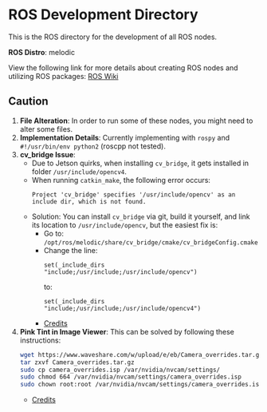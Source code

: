 # ROS Development Directory

This is the ROS directory for the development of all ROS nodes.

**ROS Distro**: melodic

View the following link for more details about creating ROS nodes and utilizing ROS packages: [ROS Wiki](https://wiki.ros.org/ROS)

## Caution

1. **File Alteration**: In order to run some of these nodes, you might need to alter some files.
2. **Implementation Details**: Currently implementing with `rospy` and `#!/usr/bin/env python2` (roscpp not tested).
3. **cv_bridge Issue**:
   - Due to Jetson quirks, when installing `cv_bridge`, it gets installed in folder `/usr/include/opencv4`.
   - When running `catkin_make`, the following error occurs:
     ```
     Project 'cv_bridge' specifies '/usr/include/opencv' as an include dir, which is not found.
     ```
   - Solution: You can install `cv_bridge` via git, build it yourself, and link its location to `/usr/include/opencv`, but the easiest fix is:
     - Go to: `/opt/ros/melodic/share/cv_bridge/cmake/cv_bridgeConfig.cmake`
     - Change the line:
       ```
       set(_include_dirs "include;/usr/include;/usr/include/opencv")
       ```
       to:
       ```
       set(_include_dirs "include;/usr/include;/usr/include/opencv4")
       ```
     - [Credits](https://github.com/ros-perception/vision_opencv/issues/345)
4. **Pink Tint in Image Viewer**: This can be solved by following these instructions:
   ```bash
   wget https://www.waveshare.com/w/upload/e/eb/Camera_overrides.tar.gz
   tar zxvf Camera_overrides.tar.gz
   sudo cp camera_overrides.isp /var/nvidia/nvcam/settings/
   sudo chmod 664 /var/nvidia/nvcam/settings/camera_overrides.isp
   sudo chown root:root /var/nvidia/nvcam/settings/camera_overrides.isp
   ```
     - [Credits](https://jonathantse.medium.com/fix-pink-tint-on-jetson-nano-wide-angle-camera-a8ce5fbd797f)